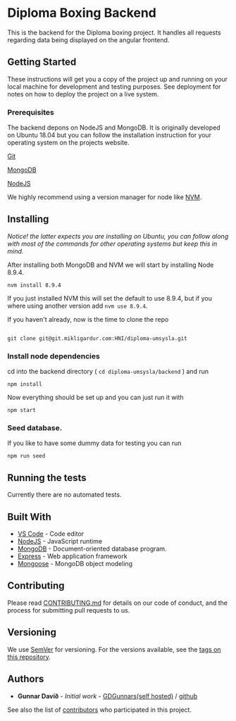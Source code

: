 # Diploma Boxing Backend

This is the backend for the Diploma boxing project. It handles all requests regarding data being displayed on the angular frontend.

## Getting Started

These instructions will get you a copy of the project up and running on your local machine for development and testing purposes. See deployment for notes on how to deploy the project on a live system.

### Prerequisites

The backend depons on NodeJS and MongoDB. It is originally developed on Ubuntu 18.04 but you can follow the installation instruction for your operating system on the projects website.

[Git](https://git-scm.com/book/en/v2/Getting-Started-Installing-Git)

[MongoDB](https://docs.mongodb.com/manual/installation/)

[NodeJS](https://nodejs.org/en/download/)

We highly recommend using a version manager for node like [NVM](https://github.com/creationix/nvm).

## Installing
*Notice! the latter expects you are installing on Ubuntu, you can follow along with most of the commands for other operating systems but keep this in mind.*

After installing both MongoDB and NVM we will start by installing Node 8.9.4.
```
nvm install 8.9.4
``` 

If you just installed NVM this will set the default to use 8.9.4, but if you where using another version add `nvm use 8.9.4`.


If you haven't already, now is the time to clone the repo
```

git clone git@git.mikligardur.com:HNI/diploma-umsysla.git
```

### Install node dependencies
cd into the backend directory ( `cd diploma-umsysla/backend` ) and run 

```
npm install
```

Now everything should be set up and you can just run it with
```
npm start
```

### Seed database.
If you like to have some dummy data for testing you can run
```
npm run seed
```

## Running the tests

Currently there are no automated tests.

## Built With

* [VS Code](https://code.visualstudio.com/Download) - Code editor
* [NodeJS](https://nodejs.org) - JavaScript runtime
* [MongoDB](https://www.mongodb.com/) - Document-oriented database program.
* [Express](https://expressjs.com/) - Web application framework
* [Mongoose](http://mongoosejs.com/) - MongoDB object modeling

## Contributing

Please read [CONTRIBUTING.md](https://gist.github.com/PurpleBooth/b24679402957c63ec426) for details on our code of conduct, and the process for submitting pull requests to us.

## Versioning

We use [SemVer](http://semver.org/) for versioning. For the versions available, see the [tags on this repository](https://git.mikligardur.com/HNI/diploma-umsysla/tags). 

## Authors

* **Gunnar Davíð** - *Initial work* - [GDGunnars(self hosted)](http://git.mikligardur.com/gdgunnars) / [github](https://github.com/gdgunnars)

See also the list of [contributors](https://git.mikligardur.com/HNI/diploma-umsysla/graphs/dev) who participated in this project.

